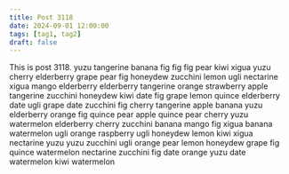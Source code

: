 ```yaml
---
title: Post 3118
date: 2024-09-01 12:00:00
tags: [tag1, tag2]
draft: false
---
```

This is post 3118.
yuzu
tangerine
banana
fig
fig
fig
pear
kiwi
xigua
yuzu
cherry
elderberry
grape
pear
fig
honeydew
zucchini
lemon
ugli
nectarine
xigua
mango
elderberry
elderberry
tangerine
orange
strawberry
apple
tangerine
zucchini
honeydew
kiwi
date
fig
grape
lemon
quince
elderberry
date
ugli
grape
date
zucchini
fig
cherry
tangerine
apple
banana
yuzu
elderberry
orange
fig
quince
pear
apple
quince
pear
cherry
yuzu
watermelon
elderberry
cherry
zucchini
banana
mango
fig
xigua
banana
watermelon
ugli
orange
raspberry
ugli
honeydew
lemon
kiwi
xigua
nectarine
yuzu
yuzu
zucchini
ugli
orange
pear
lemon
honeydew
grape
fig
quince
watermelon
nectarine
zucchini
fig
date
orange
yuzu
date
watermelon
kiwi
watermelon
